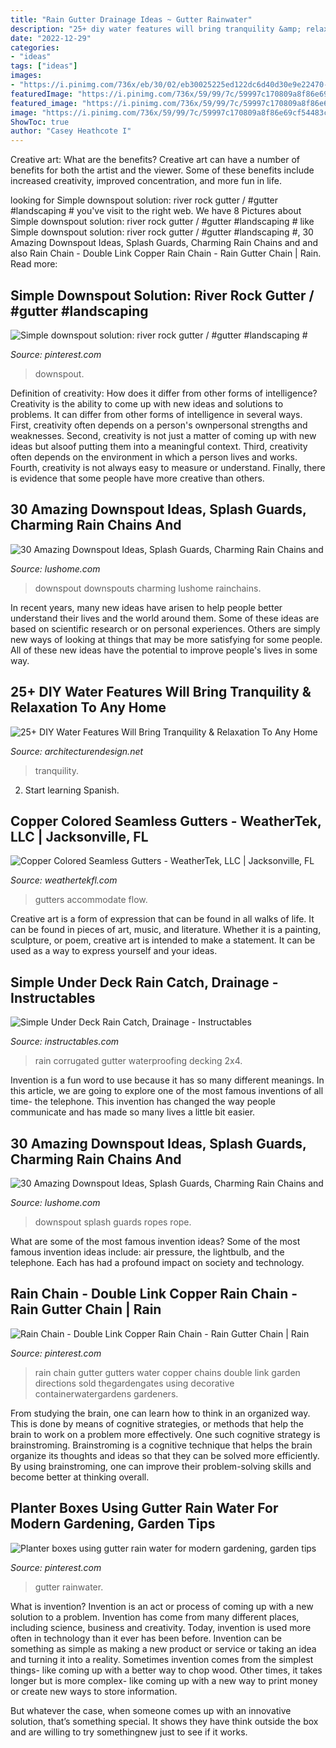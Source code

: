 ```yaml
---
title: "Rain Gutter Drainage Ideas ~ Gutter Rainwater"
description: "25+ diy water features will bring tranquility &amp; relaxation to any home"
date: "2022-12-29"
categories:
- "ideas"
tags: ["ideas"]
images:
- "https://i.pinimg.com/736x/eb/30/02/eb30025225ed122dc6d40d30e9e22470--gutter-garden-copper-gutters.jpg"
featuredImage: "https://i.pinimg.com/736x/59/99/7c/59997c170809a8f86e69cf54483c152a.jpg"
featured_image: "https://i.pinimg.com/736x/59/99/7c/59997c170809a8f86e69cf54483c152a.jpg"
image: "https://i.pinimg.com/736x/59/99/7c/59997c170809a8f86e69cf54483c152a.jpg"
ShowToc: true
author: "Casey Heathcote I"
---
```



Creative art: What are the benefits?
Creative art can have a number of benefits for both the artist and the viewer. Some of these benefits include increased creativity, improved concentration, and more fun in life.

	

		
looking for Simple downspout solution: river rock gutter / #gutter #landscaping # you've visit to the right web. We have 8 Pictures about Simple downspout solution: river rock gutter / #gutter #landscaping # like Simple downspout solution: river rock gutter / #gutter #landscaping #, 30 Amazing Downspout Ideas, Splash Guards, Charming Rain Chains and and also Rain Chain - Double Link Copper Rain Chain - Rain Gutter Chain | Rain. Read more:
		
    
## Simple Downspout Solution: River Rock Gutter / #gutter #landscaping #

<img loading=lazy src="https://i.pinimg.com/736x/06/b5/64/06b5640e2445b926ffe72e492510e694.jpg" onerror="this.onerror=null;this.src='https://tse3.mm.bing.net/th?id=OIP.I6eSO-AZO3fWVDy4KraUewAAAA&amp;pid=15.1';" alt="Simple downspout solution: river rock gutter / #gutter #landscaping #">

_Source: pinterest.com_

>downspout. 

	

Definition of creativity: How does it differ from other forms of intelligence?
Creativity is the ability to come up with new ideas and solutions to problems. It can differ from other forms of intelligence in several ways. First, creativity often depends on a person's ownpersonal strengths and weaknesses. Second, creativity is not just a matter of coming up with new ideas but alsoof putting them into a meaningful context. Third, creativity often depends on the environment in which a person lives and works. Fourth, creativity is not always easy to measure or understand. Finally, there is evidence that some people have more creative than others.

    
## 30 Amazing Downspout Ideas, Splash Guards, Charming Rain Chains And

<img loading=lazy src="http://www.lushome.com/wp-content/uploads/2012/10/rain-chain-rope-downspout-design-ideas-14.jpg" onerror="this.onerror=null;this.src='https://tse3.mm.bing.net/th?id=OIP.h_rxsmK9GJPO8OFDrKv7JQAAAA&amp;pid=15.1';" alt="30 Amazing Downspout Ideas, Splash Guards, Charming Rain Chains and">

_Source: lushome.com_

>downspout downspouts charming lushome rainchains. 

	

In recent years, many new ideas have arisen to help people better understand their lives and the world around them. Some of these ideas are based on scientific research or on personal experiences. Others are simply new ways of looking at things that may be more satisfying for some people. All of these new ideas have the potential to improve people's lives in some way.

    
## 25+ DIY Water Features Will Bring Tranquility &amp; Relaxation To Any Home

<img loading=lazy src="https://cdn.architecturendesign.net/wp-content/uploads/2015/07/AD-DIY-Water-Feature-Ideas-19.jpg" onerror="this.onerror=null;this.src='https://tse4.mm.bing.net/th?id=OIP.jRqlExPQRUW6BrWcnLQRuQHaMl&amp;pid=15.1';" alt="25+ DIY Water Features Will Bring Tranquility &amp; Relaxation To Any Home">

_Source: architecturendesign.net_

>tranquility. 

	

2) Start learning Spanish.

    
## Copper Colored Seamless Gutters - WeatherTek, LLC | Jacksonville, FL

<img loading=lazy src="http://www.weathertekfl.com/wp-content/uploads/14235-1043x1391.jpeg" onerror="this.onerror=null;this.src='https://tse4.mm.bing.net/th?id=OIP.b923oOdetUFxV8STpF9jmAHaJ4&amp;pid=15.1';" alt="Copper Colored Seamless Gutters - WeatherTek, LLC | Jacksonville, FL">

_Source: weathertekfl.com_

>gutters accommodate flow. 

	

Creative art is a form of expression that can be found in all walks of life. It can be found in pieces of art, music, and literature. Whether it is a painting, sculpture, or poem, creative art is intended to make a statement. It can be used as a way to express yourself and your ideas.

    
## Simple Under Deck Rain Catch, Drainage - Instructables

<img loading=lazy src="https://content.instructables.com/ORIG/F4K/7LGY/IVO3EF4N/F4K7LGYIVO3EF4N.jpg?frame=1&amp;width=2100" onerror="this.onerror=null;this.src='https://tse1.mm.bing.net/th?id=OIP.tRb37rdYoG6AFw7Rb3dHUwHaGL&amp;pid=15.1';" alt="Simple Under Deck Rain Catch, Drainage - Instructables">

_Source: instructables.com_

>rain corrugated gutter waterproofing decking 2x4. 

	

Invention is a fun word to use because it has so many different meanings. In this article, we are going to explore one of the most famous inventions of all time- the telephone. This invention has changed the way people communicate and has made so many lives a little bit easier.

    
## 30 Amazing Downspout Ideas, Splash Guards, Charming Rain Chains And

<img loading=lazy src="http://www.lushome.com/wp-content/uploads/2012/10/rain-chain-rope-downspout-design-ideas-8.jpg" onerror="this.onerror=null;this.src='https://tse3.mm.bing.net/th?id=OIP.PufjchjAdFfhKCc6EqCRUAHaHa&amp;pid=15.1';" alt="30 Amazing Downspout Ideas, Splash Guards, Charming Rain Chains and">

_Source: lushome.com_

>downspout splash guards ropes rope. 

	

What are some of the most famous invention ideas?
Some of the most famous invention ideas include: air pressure, the lightbulb, and the telephone. Each has had a profound impact on society and technology.

    
## Rain Chain - Double Link Copper Rain Chain - Rain Gutter Chain | Rain

<img loading=lazy src="https://i.pinimg.com/736x/eb/30/02/eb30025225ed122dc6d40d30e9e22470--gutter-garden-copper-gutters.jpg" onerror="this.onerror=null;this.src='https://tse3.mm.bing.net/th?id=OIP.0koox47aKxs-gUIT4hKytgHaLI&amp;pid=15.1';" alt="Rain Chain - Double Link Copper Rain Chain - Rain Gutter Chain | Rain">

_Source: pinterest.com_

>rain chain gutter gutters water copper chains double link garden directions sold thegardengates using decorative containerwatergardens gardeners. 

	

From studying the brain, one can learn how to think in an organized way. This is done by means of cognitive strategies, or methods that help the brain to work on a problem more effectively. One such cognitive strategy is brainstroming. Brainstroming is a cognitive technique that helps the brain organize its thoughts and ideas so that they can be solved more efficiently. By using brainstroming, one can improve their problem-solving skills and become better at thinking overall.

    
## Planter Boxes Using Gutter Rain Water For Modern Gardening, Garden Tips

<img loading=lazy src="https://i.pinimg.com/736x/59/99/7c/59997c170809a8f86e69cf54483c152a.jpg" onerror="this.onerror=null;this.src='https://tse2.mm.bing.net/th?id=OIP.SBigJu1pQ8T4aMs4q6JTDQHaNL&amp;pid=15.1';" alt="Planter boxes using gutter rain water for modern gardening, garden tips">

_Source: pinterest.com_

>gutter rainwater. 

	

What is invention?
Invention is an act or process of coming up with a new solution to a problem. Invention has come from many different places, including science, business and creativity. Today, invention is used more often in technology than it ever has been before. 
Invention can be something as simple as making a new product or service or taking an idea and turning it into a reality. Sometimes invention comes from the simplest things- like coming up with a better way to chop wood. Other times, it takes longer but is more complex- like coming up with a new way to print money or create new ways to store information. 

But whatever the case, when someone comes up with an innovative solution, that’s something special. It shows they have think outside the box and are willing to try somethingnew just to see if it works.

